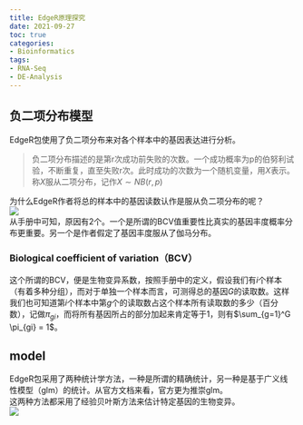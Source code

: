 ```yaml
---
title: EdgeR原理探究
date: 2021-09-27
toc: true
categories: 
- Bioinformatics
tags: 
- RNA-Seq
- DE-Analysis
---
```

## 负二项分布模型
EdgeR包使用了负二项分布来对各个样本中的基因表达进行分析。  
> 负二项分布描述的是第r次成功前失败的次数。一个成功概率为p的伯努利试验，不断重复，直至失败r次。此时成功的次数为一个随机变量，用$X$表示。称$X$服从二项分布，记作$X \sim NB(r,p)$  

为什么EdgeR作者将总的样本中的基因读数认作是服从负二项分布的呢？  
![](2.png)  
从手册中可知，原因有2个。一个是所谓的BCV值重要性比真实的基因丰度概率分布更重要。另一个是作者假定了基因丰度服从了伽马分布。  

### Biological coefficient of variation（BCV）  
这个所谓的BCV，便是生物变异系数，按照手册中的定义，假设我们有$i$个样本（有着多种分组），而对于单独一个样本而言，可测得总的基因$G$的读取数。这样我们也可知道第$i$个样本中第$g$个的读取数占这个样本所有读取数的多少（百分数），记做$\pi_{gi}$，而将所有基因所占的部分加起来肯定等于1，则有$\sum_{g=1}^G \pi_{gi} = 1$。  

## model
EdgeR包采用了两种统计学方法，一种是所谓的精确统计，另一种是基于广义线性模型（glm）的统计。从官方文档来看，官方更为推崇glm。  
这两种方法都采用了经验贝叶斯方法来估计特定基因的生物变异。  
![](1.png)  

